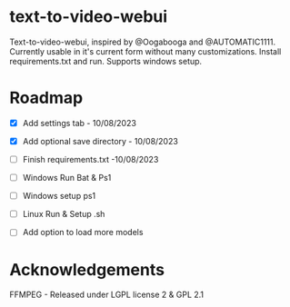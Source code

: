 # text-to-video-webui
Text-to-video-webui, inspired by @Oogabooga and @AUTOMATIC1111. Currently usable in it's current form without many customizations. Install requirements.txt and run. Supports windows setup.

# Roadmap
- [X]  Add settings tab - 10/08/2023
- [X]  Add optional save directory - 10/08/2023
- [ ]  Finish requirements.txt -10/08/2023
- [ ]  Windows Run Bat & Ps1
- [ ]  Windows setup ps1
- [ ]  Linux Run & Setup .sh
- [ ]  Add option to load more models


# Acknowledgements
FFMPEG - Released under LGPL license 2 & GPL 2.1
